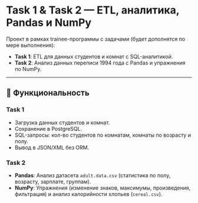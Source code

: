 # Task 1 & Task 2 — ETL, аналитика, Pandas и NumPy

Проект в рамках trainee-программы с задачами (будет дополнятся по мере выполнения):
- **Task 1**: ETL для данных студентов и комнат с SQL-аналитикой.
- **Task 2**: Анализ данных переписи 1994 года с Pandas и упражнения по NumPy.

---

## 🚀 Функциональность

### Task 1
- Загрузка данных студентов и комнат.
- Сохранение в PostgreSQL.
- SQL-запросы: кол-во студентов по комнатам, комнаты по возрасту и полу.
- Вывод в JSON/XML без ORM.

### Task 2
- **Pandas**: Анализ датасета `adult.data.csv` (статистика по полу, возрасту, зарплате, группам).
- **NumPy**: Упражнения (изменение знаков, максимумы, произведения, фильтрация) и анализ калорийности хлопьев (`cereal.csv`).

